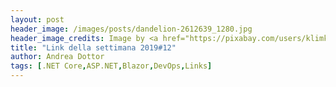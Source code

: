 ```yaml
---
layout: post
header_image: /images/posts/dandelion-2612639_1280.jpg
header_image_credits: Image by <a href="https://pixabay.com/users/klimkin-1298145/?utm_source=link-attribution&amp;utm_medium=referral&amp;utm_campaign=image&amp;utm_content=2612639">klimkin</a> from <a href="https://pixabay.com/?utm_source=link-attribution&amp;utm_medium=referral&amp;utm_campaign=image&amp;utm_content=2612639">Pixabay</a>
title: "Link della settimana 2019#12"
author: Andrea Dottor
tags: [.NET Core,ASP.NET,Blazor,DevOps,Links]
---
```



<!--more-->

